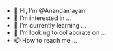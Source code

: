 - 👋 Hi, I’m @Anandamayan
- 👀 I’m interested in ...
- 🌱 I’m currently learning ...
- 💞️ I’m looking to collaborate on ...
- 📫 How to reach me ...

<!---
Anandamayan/Anandamayan is a ✨ special ✨ repository because its `README.md` (this file) appears on your GitHub profile.
You can click the Preview link to take a look at your changes.
--->
